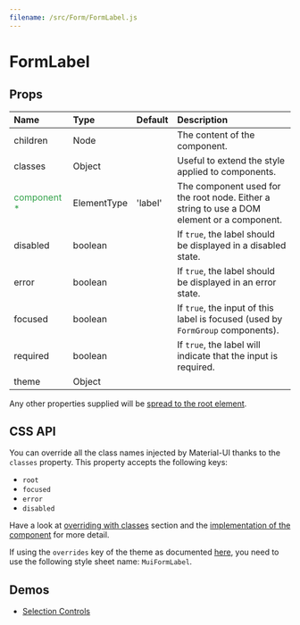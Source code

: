 ```yaml
---
filename: /src/Form/FormLabel.js
---
```


<!--- This documentation is automatically generated, do not try to edit it. -->

# FormLabel



## Props

| Name | Type | Default | Description |
|:-----|:-----|:--------|:------------|
| children | Node |  | The content of the component. |
| classes | Object |  | Useful to extend the style applied to components. |
| <span style="color: #31a148">component *</span> | ElementType | 'label' | The component used for the root node. Either a string to use a DOM element or a component. |
| disabled | boolean |  | If `true`, the label should be displayed in a disabled state. |
| error | boolean |  | If `true`, the label should be displayed in an error state. |
| focused | boolean |  | If `true`, the input of this label is focused (used by `FormGroup` components). |
| required | boolean |  | If `true`, the label will indicate that the input is required. |
| theme | Object |  |  |

Any other properties supplied will be [spread to the root element](/customization/api#spread).

## CSS API

You can override all the class names injected by Material-UI thanks to the `classes` property.
This property accepts the following keys:
- `root`
- `focused`
- `error`
- `disabled`

Have a look at [overriding with classes](/customization/overrides#overriding-with-classes) section
and the [implementation of the component](https://github.com/callemall/material-ui/tree/v1-beta/src/Form/FormLabel.js)
for more detail.

If using the `overrides` key of the theme as documented
[here](/customization/themes#customizing-all-instances-of-a-component-type),
you need to use the following style sheet name: `MuiFormLabel`.

## Demos

- [Selection Controls](/demos/selection-controls)

